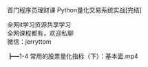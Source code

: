 首门程序员理财课 Python量化交易系统实战[完结]

全网it学习资源共享学习<br>全网课程都有，欢迎私聊<br>微信：jerryttom<br>

┣━1-4 常用的股票量化指标（下）：基本面.mp4